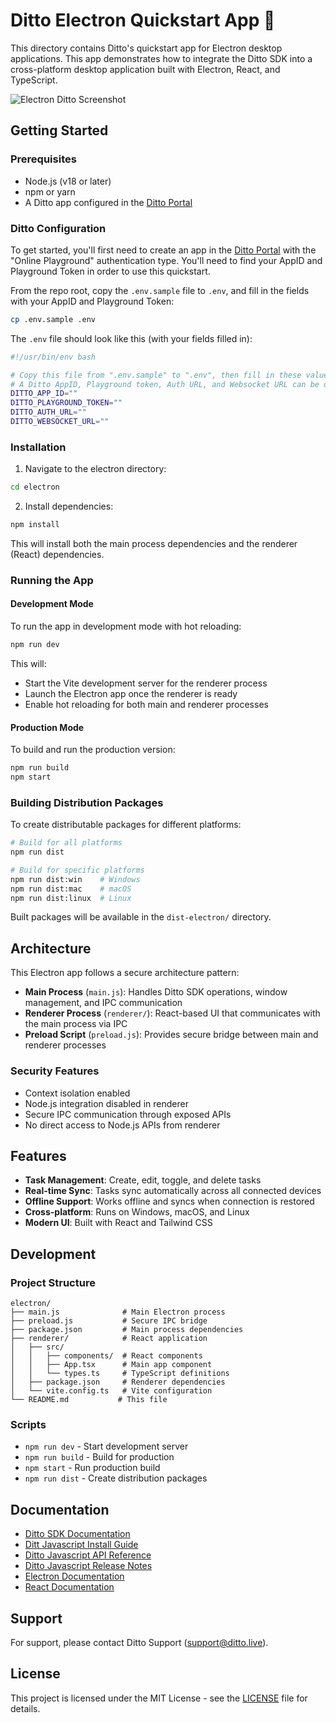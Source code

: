 # Ditto Electron Quickstart App 🚀

This directory contains Ditto's quickstart app for Electron desktop applications.
This app demonstrates how to integrate the Ditto SDK into a cross-platform desktop application built with Electron, React, and TypeScript.

![Electron Ditto Screenshot](../.github/assets/electron-ditto-screenshot.png)

## Getting Started

### Prerequisites

- Node.js (v18 or later)
- npm or yarn
- A Ditto app configured in the [Ditto Portal][0]

[0]: https://portal.ditto.live

### Ditto Configuration

To get started, you'll first need to create an app in the [Ditto Portal][0] with the "Online Playground" authentication type. You'll need to find your AppID and Playground Token in order to use this quickstart.

From the repo root, copy the `.env.sample` file to `.env`, and fill in the fields with your AppID and Playground Token:

```bash
cp .env.sample .env
```

The `.env` file should look like this (with your fields filled in):

```bash
#!/usr/bin/env bash

# Copy this file from ".env.sample" to ".env", then fill in these values
# A Ditto AppID, Playground token, Auth URL, and Websocket URL can be obtained from https://portal.ditto.live
DITTO_APP_ID=""
DITTO_PLAYGROUND_TOKEN=""
DITTO_AUTH_URL=""
DITTO_WEBSOCKET_URL=""
```

### Installation

1. Navigate to the electron directory:

```bash
cd electron
```

2. Install dependencies:

```bash
npm install
```

This will install both the main process dependencies and the renderer (React) dependencies.

### Running the App

#### Development Mode

To run the app in development mode with hot reloading:

```bash
npm run dev
```

This will:

- Start the Vite development server for the renderer process
- Launch the Electron app once the renderer is ready
- Enable hot reloading for both main and renderer processes

#### Production Mode

To build and run the production version:

```bash
npm run build
npm start
```

### Building Distribution Packages

To create distributable packages for different platforms:

```bash
# Build for all platforms
npm run dist

# Build for specific platforms
npm run dist:win    # Windows
npm run dist:mac    # macOS
npm run dist:linux  # Linux
```

Built packages will be available in the `dist-electron/` directory.

## Architecture

This Electron app follows a secure architecture pattern:

- **Main Process** (`main.js`): Handles Ditto SDK operations, window management, and IPC communication
- **Renderer Process** (`renderer/`): React-based UI that communicates with the main process via IPC
- **Preload Script** (`preload.js`): Provides secure bridge between main and renderer processes

### Security Features

- Context isolation enabled
- Node.js integration disabled in renderer
- Secure IPC communication through exposed APIs
- No direct access to Node.js APIs from renderer

## Features

- **Task Management**: Create, edit, toggle, and delete tasks
- **Real-time Sync**: Tasks sync automatically across all connected devices
- **Offline Support**: Works offline and syncs when connection is restored
- **Cross-platform**: Runs on Windows, macOS, and Linux
- **Modern UI**: Built with React and Tailwind CSS

## Development

### Project Structure

```
electron/
├── main.js              # Main Electron process
├── preload.js           # Secure IPC bridge
├── package.json         # Main process dependencies
├── renderer/            # React application
│   ├── src/
│   │   ├── components/  # React components
│   │   ├── App.tsx      # Main app component
│   │   └── types.ts     # TypeScript definitions
│   ├── package.json     # Renderer dependencies
│   └── vite.config.ts   # Vite configuration
└── README.md           # This file
```

### Scripts

- `npm run dev` - Start development server
- `npm run build` - Build for production
- `npm start` - Run production build
- `npm run dist` - Create distribution packages

## Documentation

- [Ditto SDK Documentation](https://docs.ditto.live)
- [Ditt Javascript Install Guide](https://docs.ditto.live/sdk/latest/install-guides/js)
- [Ditto Javascript API Reference](https://software.ditto.live/js/Ditto/4.11.1/api-reference/)
- [Ditto Javascript Release Notes](https://docs.ditto.live/sdk/latest/release-notes/js)
- [Electron Documentation](https://www.electronjs.org/docs)
- [React Documentation](https://reactjs.org/docs)

## Support

For support, please contact Ditto Support (<support@ditto.live>).

## License

This project is licensed under the MIT License - see the [LICENSE](../LICENSE) file for details.
